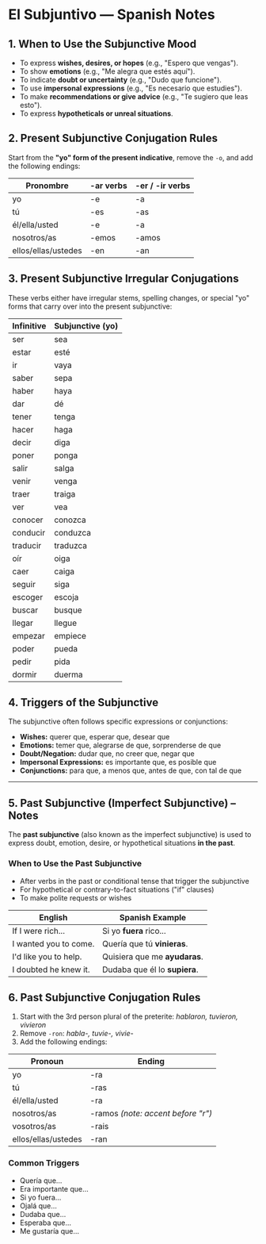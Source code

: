 <h1>El Subjuntivo — Spanish Notes</h1>

<h2>1. When to Use the Subjunctive Mood</h2>
<ul>
  <li>To express <strong>wishes, desires, or hopes</strong> (e.g., "Espero que vengas").</li>
  <li>To show <strong>emotions</strong> (e.g., "Me alegra que estés aquí").</li>
  <li>To indicate <strong>doubt or uncertainty</strong> (e.g., "Dudo que funcione").</li>
  <li>To use <strong>impersonal expressions</strong> (e.g., "Es necesario que estudies").</li>
  <li>To make <strong>recommendations or give advice</strong> (e.g., "Te sugiero que leas esto").</li>
  <li>To express <strong>hypotheticals or unreal situations</strong>.</li>
</ul>

<h2>2. Present Subjunctive Conjugation Rules</h2>
<p>Start from the <strong>"yo" form of the present indicative</strong>, remove the <code>-o</code>, and add the following endings:</p>
<table>
  <thead>
    <tr>
      <th>Pronombre</th>
      <th>-ar verbs</th>
      <th>-er / -ir verbs</th>
    </tr>
  </thead>
  <tbody>
    <tr><td>yo</td><td>-e</td><td>-a</td></tr>
    <tr><td>tú</td><td>-es</td><td>-as</td></tr>
    <tr><td>él/ella/usted</td><td>-e</td><td>-a</td></tr>
    <tr><td>nosotros/as</td><td>-emos</td><td>-amos</td></tr>
    <tr><td>ellos/ellas/ustedes</td><td>-en</td><td>-an</td></tr>
  </tbody>
</table>

<h2>3. Present Subjunctive Irregular Conjugations</h2>
<p>These verbs either have irregular stems, spelling changes, or special "yo" forms that carry over into the present subjunctive:</p>

<table>
  <thead>
    <tr>
      <th>Infinitive</th>
      <th>Subjunctive (yo)</th>
    </tr>
  </thead>
  <tbody>
    <tr><td>ser</td><td>sea</td></tr>
    <tr><td>estar</td><td>esté</td></tr>
    <tr><td>ir</td><td>vaya</td></tr>
    <tr><td>saber</td><td>sepa</td></tr>
    <tr><td>haber</td><td>haya</td></tr>
    <tr><td>dar</td><td>dé</td></tr>
    <tr><td>tener</td><td>tenga</td></tr>
    <tr><td>hacer</td><td>haga</td></tr>
    <tr><td>decir</td><td>diga</td></tr>
    <tr><td>poner</td><td>ponga</td></tr>
    <tr><td>salir</td><td>salga</td></tr>
    <tr><td>venir</td><td>venga</td></tr>
    <tr><td>traer</td><td>traiga</td></tr>
    <tr><td>ver</td><td>vea</td></tr>
    <tr><td>conocer</td><td>conozca</td></tr>
    <tr><td>conducir</td><td>conduzca</td></tr>
    <tr><td>traducir</td><td>traduzca</td></tr>
    <tr><td>oír</td><td>oiga</td></tr>
    <tr><td>caer</td><td>caiga</td></tr>
    <tr><td>seguir</td><td>siga</td></tr>
    <tr><td>escoger</td><td>escoja</td></tr>
    <tr><td>buscar</td><td>busque</td></tr>
    <tr><td>llegar</td><td>llegue</td></tr>
    <tr><td>empezar</td><td>empiece</td></tr>
    <tr><td>poder</td><td>pueda</td></tr>
    <tr><td>pedir</td><td>pida</td></tr>
    <tr><td>dormir</td><td>duerma</td></tr>
  </tbody>
</table>

<h2>4. Triggers of the Subjunctive</h2>
<p>The subjunctive often follows specific expressions or conjunctions:</p>
<ul>
  <li><strong>Wishes:</strong> querer que, esperar que, desear que</li>
  <li><strong>Emotions:</strong> temer que, alegrarse de que, sorprenderse de que</li>
  <li><strong>Doubt/Negation:</strong> dudar que, no creer que, negar que</li>
  <li><strong>Impersonal Expressions:</strong> es importante que, es posible que</li>
  <li><strong>Conjunctions:</strong> para que, a menos que, antes de que, con tal de que</li>
</ul>

<hr>

<h2>5. Past Subjunctive (Imperfect Subjunctive) – Notes</h2>
<p>The <strong>past subjunctive</strong> (also known as the imperfect subjunctive) is used to express doubt, emotion, desire, or hypothetical situations <strong>in the past</strong>.</p>

<h3>When to Use the Past Subjunctive</h3>
<ul>
  <li>After verbs in the past or conditional tense that trigger the subjunctive</li>
  <li>For hypothetical or contrary-to-fact situations ("if" clauses)</li>
  <li>To make polite requests or wishes</li>
</ul>

<table>
  <thead>
    <tr><th>English</th><th>Spanish Example</th></tr>
  </thead>
  <tbody>
    <tr><td>If I were rich...</td><td>Si yo <strong>fuera</strong> rico...</td></tr>
    <tr><td>I wanted you to come.</td><td>Quería que tú <strong>vinieras</strong>.</td></tr>
    <tr><td>I'd like you to help.</td><td>Quisiera que me <strong>ayudaras</strong>.</td></tr>
    <tr><td>I doubted he knew it.</td><td>Dudaba que él lo <strong>supiera</strong>.</td></tr>
  </tbody>
</table>

<h2>6. Past Subjunctive Conjugation Rules</h2>
<ol>
  <li>Start with the 3rd person plural of the preterite: <em>hablaron, tuvieron, vivieron</em></li>
  <li>Remove <code>-ron</code>: <em>habla-, tuvie-, vivie-</em></li>
  <li>Add the following endings:</li>
</ol>

<table>
  <thead>
    <tr><th>Pronoun</th><th>Ending</th></tr>
  </thead>
  <tbody>
    <tr><td>yo</td><td>-ra</td></tr>
    <tr><td>tú</td><td>-ras</td></tr>
    <tr><td>él/ella/usted</td><td>-ra</td></tr>
    <tr><td>nosotros/as</td><td>-ramos <em>(note: accent before "r")</em></td></tr>
    <tr><td>vosotros/as</td><td>-rais</td></tr>
    <tr><td>ellos/ellas/ustedes</td><td>-ran</td></tr>
  </tbody>
</table>

<h3>Common Triggers</h3>
<ul>
  <li>Quería que…</li>
  <li>Era importante que…</li>
  <li>Si yo fuera…</li>
  <li>Ojalá que…</li>
  <li>Dudaba que…</li>
  <li>Esperaba que…</li>
  <li>Me gustaría que…</li>
</ul>
